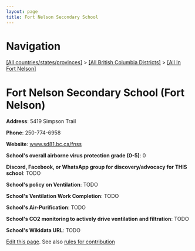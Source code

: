 ```yaml
---
layout: page
title: Fort Nelson Secondary School
---
```

# Navigation

[[All countries/states/provinces]](../../..) > [[All British Columbia Districts]](../..) > [[All In Fort Nelson]](..)

# Fort Nelson Secondary School (Fort Nelson)

**Address**: 5419 Simpson Trail

**Phone**: 250-774-6958

**Website**: www.sd81.bc.ca/fnss

**School's overall airborne virus protection grade (0-5)**: 0

**Discord, Facebook, or WhatsApp group for discovery/advocacy for THIS school**: TODO

**School's policy on Ventilation**: TODO

**School's Ventilation Work Completion**: TODO

**School's Air-Purification**: TODO

**School's CO2 monitoring to actively drive ventilation and filtration**: TODO

**School's Wikidata URL**: TODO


[Edit this page](https://github.com/ventilate-schools/BC/edit/main/./Fort_Nelson/Fort_Nelson_Secondary_School.md). See also [rules for contribution](../../../contribution-rules/)